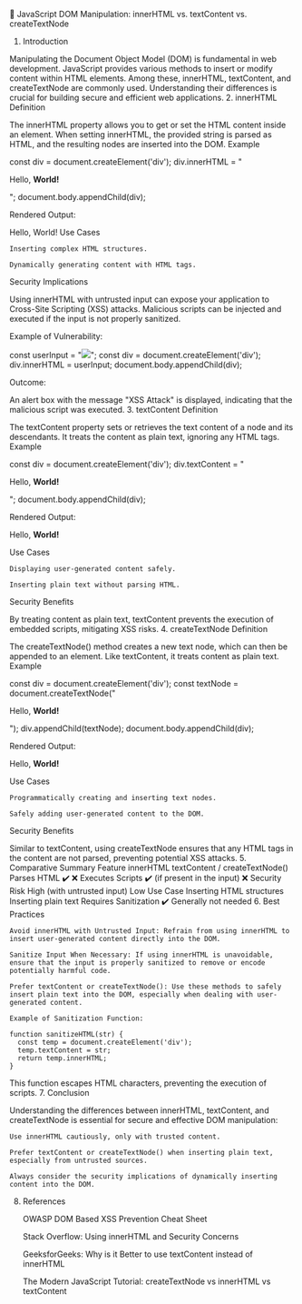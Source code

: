 📘 JavaScript DOM Manipulation: innerHTML vs. textContent vs. createTextNode
1. Introduction

Manipulating the Document Object Model (DOM) is fundamental in web development. JavaScript provides various methods to insert or modify content within HTML elements. Among these, innerHTML, textContent, and createTextNode are commonly used. Understanding their differences is crucial for building secure and efficient web applications.
2. innerHTML
Definition

The innerHTML property allows you to get or set the HTML content inside an element. When setting innerHTML, the provided string is parsed as HTML, and the resulting nodes are inserted into the DOM.
Example

const div = document.createElement('div');
div.innerHTML = "<p>Hello, <strong>World!</strong></p>";
document.body.appendChild(div);

Rendered Output:

Hello, World!
Use Cases

    Inserting complex HTML structures.

    Dynamically generating content with HTML tags.

Security Implications

Using innerHTML with untrusted input can expose your application to Cross-Site Scripting (XSS) attacks. Malicious scripts can be injected and executed if the input is not properly sanitized.

Example of Vulnerability:

const userInput = "<img src='invalid.jpg' onerror='alert(\"XSS Attack\")'>";
const div = document.createElement('div');
div.innerHTML = userInput;
document.body.appendChild(div);

Outcome:

An alert box with the message "XSS Attack" is displayed, indicating that the malicious script was executed.
3. textContent
Definition

The textContent property sets or retrieves the text content of a node and its descendants. It treats the content as plain text, ignoring any HTML tags.
Example

const div = document.createElement('div');
div.textContent = "<p>Hello, <strong>World!</strong></p>";
document.body.appendChild(div);

Rendered Output:

<p>Hello, <strong>World!</strong></p>
Use Cases

    Displaying user-generated content safely.

    Inserting plain text without parsing HTML.

Security Benefits

By treating content as plain text, textContent prevents the execution of embedded scripts, mitigating XSS risks.
4. createTextNode
Definition

The createTextNode() method creates a new text node, which can then be appended to an element. Like textContent, it treats content as plain text.
Example

const div = document.createElement('div');
const textNode = document.createTextNode("<p>Hello, <strong>World!</strong></p>");
div.appendChild(textNode);
document.body.appendChild(div);

Rendered Output:

<p>Hello, <strong>World!</strong></p>
Use Cases

    Programmatically creating and inserting text nodes.

    Safely adding user-generated content to the DOM.

Security Benefits

Similar to textContent, using createTextNode ensures that any HTML tags in the content are not parsed, preventing potential XSS attacks.
5. Comparative Summary
Feature	innerHTML	textContent / createTextNode()
Parses HTML	✔️	❌
Executes Scripts	✔️ (if present in the input)	❌
Security Risk	High (with untrusted input)	Low
Use Case	Inserting HTML structures	Inserting plain text
Requires Sanitization	✔️	Generally not needed
6. Best Practices

    Avoid innerHTML with Untrusted Input: Refrain from using innerHTML to insert user-generated content directly into the DOM.

    Sanitize Input When Necessary: If using innerHTML is unavoidable, ensure that the input is properly sanitized to remove or encode potentially harmful code.

    Prefer textContent or createTextNode(): Use these methods to safely insert plain text into the DOM, especially when dealing with user-generated content.

    Example of Sanitization Function:

    function sanitizeHTML(str) {
      const temp = document.createElement('div');
      temp.textContent = str;
      return temp.innerHTML;
    }

This function escapes HTML characters, preventing the execution of scripts.
7. Conclusion

Understanding the differences between innerHTML, textContent, and createTextNode is essential for secure and effective DOM manipulation:

    Use innerHTML cautiously, only with trusted content.

    Prefer textContent or createTextNode() when inserting plain text, especially from untrusted sources.

    Always consider the security implications of dynamically inserting content into the DOM.

8. References

    OWASP DOM Based XSS Prevention Cheat Sheet

    Stack Overflow: Using innerHTML and Security Concerns

    GeeksforGeeks: Why is it Better to use textContent instead of innerHTML

    The Modern JavaScript Tutorial: createTextNode vs innerHTML vs textContent